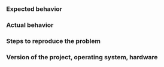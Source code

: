### Expected behavior


### Actual behavior


### Steps to reproduce the problem


### Version of the project, operating system, hardware



